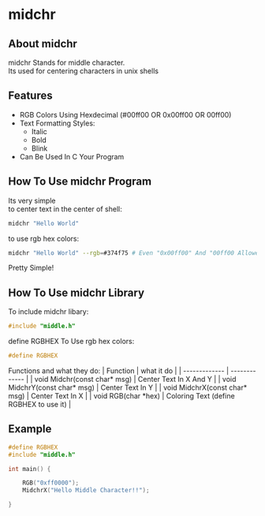 # midchr
## About midchr
midchr Stands for middle character.<br/>
Its used for centering characters in unix shells

## Features
* RGB Colors Using Hexdecimal (#00ff00 OR 0x00ff00 OR 00ff00)
* Text Formatting Styles:
  + Italic
  + Bold
  + Blink
* Can Be Used In C Your Program

## How To Use midchr Program
Its very simple<br/>
to center text in the center of shell: <br/>
```sh
midchr "Hello World"
```

to use rgb hex colors:<br/>
```sh
midchr "Hello World" --rgb=#374f75 # Even "0x00ff00" And "00ff00 Allowed"
```


Pretty Simple!

## How To Use midchr Library

To include midchr libary:
```C
#include "middle.h"
```
define RGBHEX To Use rgb hex colors:
```C
#define RGBHEX
```

Functions and what they do:
| Function  | what it do |
| ------------- | ------------- |
| void Midchr(const char* msg)  | Center Text In X And Y  |
| void MidchrY(const char* msg) | Center Text In Y        |
| void MidchrX(const char* msg) | Center Text In X        |
| void RGB(char *hex)           | Coloring Text (define RGBHEX to use it) |

## Example
```C
#define RGBHEX
#include "middle.h"

int main() {

    RGB("0xff0000");
    MidchrX("Hello Middle Character!!");

}
```

